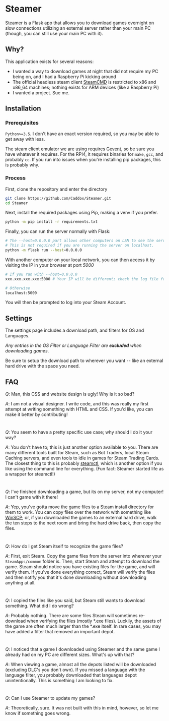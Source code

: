 # Steamer #
Steamer is a Flask app that allows you to download games overnight on slow connections utilizing an external server rather than your main PC (though, you can still use your main PC with it).

## Why? ##
This application exists for several reasons:

- I wanted a way to download games at night that did not require my PC being on, and I had a Raspberry Pi kicking around
- The official headless steam client [SteamCMD](https://developer.valvesoftware.com/wiki/SteamCMD) is restricted to x86 and x86_64 machines; nothing exists for ARM devices (like a Raspberry Pi)
- I wanted a project. Sue me.

## Installation ##
### Prerequisites ###
`Python>=3.5`. I don't have an exact version required, so you may be able to get away with less. 

The steam client emulator we are using requires [Gevent](https://www.gevent.org/install.html), so be sure you have whatever it requires. For the RPI4, it requires binaries for `make`, `gcc`, and probably `cc`. If you run into issues when you're installing pip packages, this is probably why.

### Process ###

First, clone the repository and enter the directory

```bash
git clone https://github.com/Caddox/Steamer.git
cd Steamer
```

Next, install the required packages using Pip, making a venv if you prefer.
```bash
python -m pip install -r requirements.txt
```

Finally, you can run the server normally with Flask:
```bash
# The --host=0.0.0.0 part allows other computers on LAN to see the server.
# This is not required if you are running the server on localhost.
python -m flask run --host=0.0.0.0
```

With another computer on your local network, you can then access it by visiting the IP in your browser at port *5000*
```bash
# If you ran with --host=0.0.0.0
xxx.xxx.xxx.xxx:5000 # Your IP will be different; check the log file for what it will be for you.

# Otherwise
localhost:5000
```

You will then be prompted to log into your Steam Account.

## Settings ##
The settings page includes a download path, and filters for OS and Languages. 

*Any entries in the OS Filter or Language Filter are **excluded** when downloading games*. 

Be sure to setup the download path to wherever you want -- like an external hard drive with the space you need.

## FAQ ## 
*Q*: Man, this CSS and website design is ugly! Why is it so bad?

*A*: I am not a visual designer. I write code, and this was really my first attempt at writing something with HTML and CSS. If you'd like, you can make it better by contributing!

#

*Q*: You seem to have a pretty specific use case; why should I do it your way?

*A*: You don't have to; this is just another option available to you. There are many different tools built for Steam, such as Bot Traders, local Steam Caching servers, and even tools to idle in games for Steam Trading Cards. The closest thing to this is probably [steamctl](https://github.com/ValvePython/steamctl), which is another option if you like using the command line for everything. (Fun fact: Steamer started life as a wrapper for steamctl!)

#

*Q*: I've finished downloading a game, but its on my server, not my computer! I can't game with it there!

*A*: Yep, you've gotta move the game files to a Steam install directory for them to work. You can copy files over the network with something like [WinSCP](https://winscp.net/); or, if you downloaded the games to an external hard drive, walk the ten steps to the next room and bring the hard drive back, then copy the files.

#

*Q*: How do I get Steam itself to recognize the game files?

*A*: First, exit Steam. Copy the game files from the server into wherever your `SteamApps/common` folder is. Then, start Steam and attempt to download the game. Steam should notice you have existing files for the game, and will verify them. If you've done everything correct, Steam will verify the files and then notify you that it's done downloading without downloading anything at all.

#

*Q*: I copied the files like you said, but Steam still wants to download something. What did I do wrong?

*A*: Probably nothing. There are some files Steam will sometimes re-download when verifying the files (mostly *.exe files). Luckily, the assets of the game are often much larger than the *.exe itself. In rare cases, you may have added a filter that removed an important depot.

#

*Q*: I noticed that a game I downloaded using Steamer and the same game I already had on my PC are different sizes. What's up with that?

*A*: When viewing a game, almost all the depots listed will be downloaded (excluding DLC's you don't own). If you missed a language with the language filter, you probably downloaded that languages depot unintentionally. This is something I am looking to fix.

#

*Q*: Can I use Steamer to update my games?

*A*: Theoretically, sure. It was not built with this in mind, however, so let me know if something goes wrong.